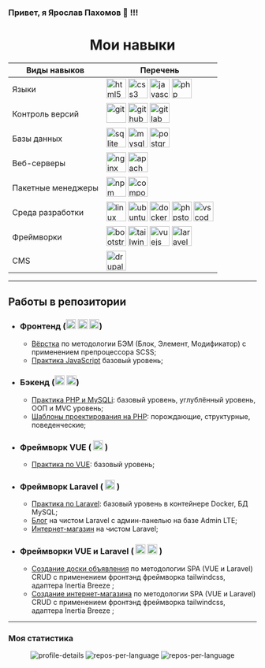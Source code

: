 ### Привет, я Ярослав Пахомов 👋 !!!


<h1 align='center'>Мои навыки</h1>

<div align="center">

<table>
  <thead>
    <tr>
      <th colspan="1">Виды навыков</th>
      <th colspan="1">Перечень</th>
    </tr>
  </thead>
  <tbody>
    <tr>
      <td>Языки</td>
      <td>
        <img src="https://cdn.jsdelivr.net/gh/devicons/devicon/icons/html5/html5-plain-wordmark.svg" title="html5" alt = 'html5' width = '40px' height = '40px'/> 
        <img src="https://cdn.jsdelivr.net/gh/devicons/devicon/icons/css3/css3-plain-wordmark.svg" title="css3" alt = 'css3' width = '40px' height = '40px'/> 
        <img src="https://cdn.jsdelivr.net/gh/devicons/devicon/icons/javascript/javascript-original.svg" title="javascript" alt = 'javascript' width = '40px' height = '40px'/> 
        <img src="https://cdn.jsdelivr.net/gh/devicons/devicon/icons/php/php-original.svg" title="php" alt = 'php' width = '40px' height = '40px'/>
      </td>
    </tr>
    <tr>
      <td>Контроль версий</td>
      <td>
        <img src="https://cdn.jsdelivr.net/gh/devicons/devicon/icons/git/git-original.svg" title="git" alt = 'git' width = '40px' height = '40px'/> 
        <img src="https://cdn.jsdelivr.net/gh/devicons/devicon/icons/github/github-original.svg" title="github" alt = 'github' width = '40px' height = '40px'/> 
        <img src="https://cdn.jsdelivr.net/gh/devicons/devicon/icons/gitlab/gitlab-original.svg" title="gitlab" alt = 'gitlab' width = '40px' height = '40px'/>
      </td>
    </tr>
    <tr>
      <td>Базы данных</td>
      <td>
        <img src="https://cdn.jsdelivr.net/gh/devicons/devicon/icons/sqlite/sqlite-original.svg" title="sqlite" alt = 'sqlite' width = '40px' height = '40px'/> 
        <img src="https://cdn.jsdelivr.net/gh/devicons/devicon/icons/mysql/mysql-original.svg" title="mysql" alt = 'mysql' width = '40px' height = '40px'/> 
        <img src="https://cdn.jsdelivr.net/gh/devicons/devicon/icons/postgresql/postgresql-plain-wordmark.svg" title="postgresql" alt = 'postgresql' width = '40px' height = '40px'/>
      </td>
    </tr>
    <tr>
      <td>Веб-серверы</td>
      <td> 
        <img src="https://cdn.jsdelivr.net/gh/devicons/devicon/icons/nginx/nginx-original.svg" title="nginx" alt = 'nginx' width = '40px' height = '40px'/> 
        <img src="https://cdn.jsdelivr.net/gh/devicons/devicon/icons/apache/apache-original-wordmark.svg" title="apache" alt = 'apache' width = '40px' height = '40px'/>
      </td>
    </tr>
    <tr>
      <td>Пакетные менеджеры</td>
      <td>
        <img src="https://cdn.jsdelivr.net/gh/devicons/devicon/icons/npm/npm-original-wordmark.svg" title="npm" alt = 'npm' width = '40px' height = '40px'/> 
        <img src="https://cdn.jsdelivr.net/gh/devicons/devicon/icons/composer/composer-original.svg" title="composer" alt = 'composer' width = '40px' height = '40px'/>
      </td>
    </tr>
    <tr>
      <td>Среда разработки</td>
      <td>
        <img src="https://cdn.jsdelivr.net/gh/devicons/devicon/icons/linux/linux-plain.svg" title="linux" alt = 'linux' width = '40px' height = '40px'/> 
        <img src="https://cdn.jsdelivr.net/gh/devicons/devicon/icons/ubuntu/ubuntu-plain.svg" title="ubuntu" alt = 'ubuntu' width = '40px' height = '40px'/> 
        <img src="https://cdn.jsdelivr.net/gh/devicons/devicon/icons/docker/docker-plain.svg" title="docker" alt = 'docker' width = '40px' height = '40px'/> 
        <img src="https://cdn.jsdelivr.net/gh/devicons/devicon/icons/phpstorm/phpstorm-plain.svg" title="phpstorm" alt = 'phpstorm' width = '40px' height = '40px'/> 
        <img src="https://cdn.jsdelivr.net/gh/devicons/devicon/icons/vscode/vscode-original.svg" title="vscode" alt = 'vscode' width = '40px' height = '40px'/>
      </td>
    </tr>
    <tr>
      <td>Фреймворки</td>
      <td> 
        <img src="https://cdn.jsdelivr.net/gh/devicons/devicon/icons/bootstrap/bootstrap-original-wordmark.svg" title="bootstrap" alt = 'bootstrap' width = '40px' height = '40px'/> 
        <img src="https://cdn.jsdelivr.net/gh/devicons/devicon@latest/icons/tailwindcss/tailwindcss-original.svg" title="tailwindcss" alt = 'tailwindcss' width = '40px' height = '40px'/> 
        <img src="https://cdn.jsdelivr.net/gh/devicons/devicon/icons/vuejs/vuejs-original.svg" title="vuejs" alt = 'vuejs' width = '40px' height = '40px'/> 
        <img src="https://cdn.jsdelivr.net/gh/devicons/devicon@latest/icons/laravel/laravel-original.svg" title="laravel" alt = 'laravel' width = '40px' height = '40px'/>
      </td>
    </tr>
    <tr>
      <td>CMS</td>
      <td>
        <img src="https://cdn.jsdelivr.net/gh/devicons/devicon/icons/drupal/drupal-original.svg" title="drupal"  alt = 'drupal' width = '40px' height = '40px'/>
      </td>
    </tr>
  </tbody>
</table>

</div>

***

## Работы в репозитории

* ### Фронтенд (<img src="https://cdn.jsdelivr.net/gh/devicons/devicon/icons/html5/html5-plain-wordmark.svg" title="html5" alt = 'html5' width = '20px' height = '20px'/> <img src="https://cdn.jsdelivr.net/gh/devicons/devicon/icons/css3/css3-plain-wordmark.svg" title="css3" alt = 'css3' width = '20px' height = '20px'/> <img src="https://cdn.jsdelivr.net/gh/devicons/devicon/icons/javascript/javascript-original.svg" title="javascript" alt = 'javascript' width = '20px' height = '20px'/>)
  * <a href="https://github.com/Yaroslav-Pakhomov/porten.local" title="porten.local"> Вёрстка</a> по методологии БЭМ (Блок, Элемент, Модификатор) с применением препроцессора SCSS;
  * <a href="https://github.com/Yaroslav-Pakhomov/javascript-practice" title="javascript-practice"> Практика JavaScript</a> базовый уровень;

* ### Бэкенд (<img src="https://cdn.jsdelivr.net/gh/devicons/devicon/icons/php/php-original.svg" title="php" alt = 'php' width = '20px' height = '20px'/> <img src="https://cdn.jsdelivr.net/gh/devicons/devicon/icons/mysql/mysql-original.svg" title="mysql" alt = 'mysql' width = '20px' height = '20px'/>)
  * <a href="https://github.com/Yaroslav-Pakhomov/php-practice-mysqli" title="php-practice-mysqli"> Практика PHP и MySQLi</a>: базовый уровень, углублённый уровень, ООП и MVC уровень;
  * <a href="https://github.com/Yaroslav-Pakhomov/design-patterns.local" title="design-patterns.local"> Шаблоны проектирования на PHP</a>: порождающие, структурные, поведенческие;

* ### Фреймворк VUE ( <img src="https://cdn.jsdelivr.net/gh/devicons/devicon/icons/vuejs/vuejs-original.svg" title="vuejs" alt = 'vuejs' width = '20px' height = '20px'/> )
  * <a href="https://github.com/Yaroslav-Pakhomov/vuejs-base" title="vuejs-base"> Практика по VUE</a>: базовый уровень;

* ### Фреймворк Laravel ( <img src="https://cdn.jsdelivr.net/gh/devicons/devicon@latest/icons/laravel/laravel-original.svg" title="laravel" alt = 'laravel' width = '20px' height = '20px'/> )
  * <a href="https://github.com/Yaroslav-Pakhomov/docker-laravel-wsl2-base" title="docker-laravel-wsl2-base"> Практика по Laravel</a>: базовый уровень в контейнере Docker, БД MySQL;
  * <a href="https://github.com/Yaroslav-Pakhomov/laravel-blog.local" title="laravel-blog.local"> Блог</a> на чистом Laravel с админ-панелью на базе Admin LTE;
  * <a href="https://github.com/Yaroslav-Pakhomov/3.laravel-store-1.local" title="3.laravel-store-1.local"> Интернет-магазин</a> на чистом Laravel;

* ### Фреймворки VUE и Laravel ( <img src="https://cdn.jsdelivr.net/gh/devicons/devicon/icons/vuejs/vuejs-original.svg" title="vuejs" alt = 'vuejs' width = '20px' height = '20px'/> <img src="https://cdn.jsdelivr.net/gh/devicons/devicon@latest/icons/laravel/laravel-original.svg" title="laravel" alt = 'laravel' width = '20px' height = '20px'/> )
  * <a href="https://github.com/Yaroslav-Pakhomov/docker-mysql-laravel-vue-spa-chirps" title="docker-mysql-laravel-vue-spa-chirps"> Создание доски объявления</a> по методологии SPA (VUE и Laravel) CRUD с применением фронтэнд фреймворка tailwindcss, адаптера Inertia Breeze ;
  * <a href="https://github.com/Yaroslav-Pakhomov/docker-mysql-laravel-vue-spa-store" title="docker-mysql-laravel-vue-spa-store"> Создание интернет-магазина</a> по методологии SPA (VUE и Laravel) CRUD с применением фронтэнд фреймворка tailwindcss, адаптера Inertia Breeze ;

***


### Моя статистика

<div id='stat' align="center" width = '100%'>

  <img src="http://github-profile-summary-cards.vercel.app/api/cards/profile-details?username=Yaroslav-Pakhomov&theme=github_dark" alt = 'profile-details'/>

  <img src="http://github-profile-summary-cards.vercel.app/api/cards/repos-per-language?username=Yaroslav-Pakhomov&theme=github_dark" alt = 'repos-per-language'/>
  
  <img src="http://github-profile-summary-cards.vercel.app/api/cards/most-commit-language?username=Yaroslav-Pakhomov&theme=github_dark" alt = 'repos-per-language'/>

</div>






<!--
**Yaroslav-Pakhomov/Yaroslav-Pakhomov** is a ✨ _special_ ✨ repository because its `README.md` (this file) appears on your GitHub profile.

Here are some ideas to get you started:

- 🔭 I’m currently working on ...
- 🌱 I’m currently learning ...
- 👯 I’m looking to collaborate on ...
- 🤔 I’m looking for help with ...
- 💬 Ask me about ...
- 📫 How to reach me: ...
- 😄 Pronouns: ...
- ⚡ Fun fact: ...
-->
